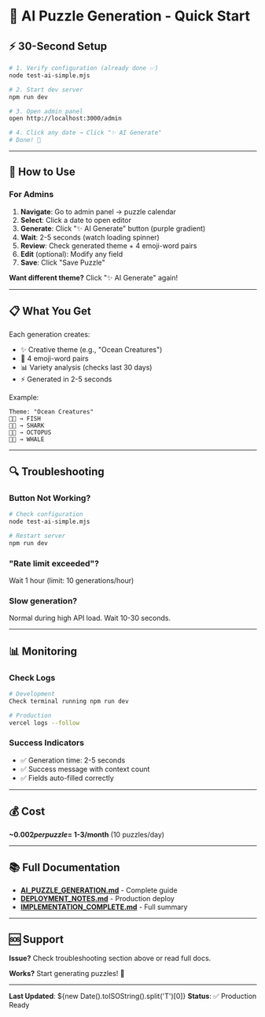 # 🚀 AI Puzzle Generation - Quick Start

## ⚡ 30-Second Setup

```bash
# 1. Verify configuration (already done ✅)
node test-ai-simple.mjs

# 2. Start dev server
npm run dev

# 3. Open admin panel
open http://localhost:3000/admin

# 4. Click any date → Click "✨ AI Generate"
# Done! 🎉
```

---

## 🎯 How to Use

### For Admins

1. **Navigate**: Go to admin panel → puzzle calendar
2. **Select**: Click a date to open editor
3. **Generate**: Click "✨ AI Generate" button (purple gradient)
4. **Wait**: 2-5 seconds (watch loading spinner)
5. **Review**: Check generated theme + 4 emoji-word pairs
6. **Edit** (optional): Modify any field
7. **Save**: Click "Save Puzzle"

**Want different theme?** Click "✨ AI Generate" again!

---

## 📋 What You Get

Each generation creates:

- ✨ Creative theme (e.g., "Ocean Creatures")
- 🎯 4 emoji-word pairs
- 📊 Variety analysis (checks last 30 days)
- ⚡ Generated in 2-5 seconds

Example:

```
Theme: "Ocean Creatures"
🐠🌊 → FISH
🦈💙 → SHARK
🐙🦑 → OCTOPUS
🐳💦 → WHALE
```

---

## 🔍 Troubleshooting

### Button Not Working?

```bash
# Check configuration
node test-ai-simple.mjs

# Restart server
npm run dev
```

### "Rate limit exceeded"?

Wait 1 hour (limit: 10 generations/hour)

### Slow generation?

Normal during high API load. Wait 10-30 seconds.

---

## 📊 Monitoring

### Check Logs

```bash
# Development
Check terminal running npm run dev

# Production
vercel logs --follow
```

### Success Indicators

- ✅ Generation time: 2-5 seconds
- ✅ Success message with context count
- ✅ Fields auto-filled correctly

---

## 💰 Cost

**~$0.002 per puzzle = ~$1-3/month** (10 puzzles/day)

---

## 📚 Full Documentation

- **[AI_PUZZLE_GENERATION.md](AI_PUZZLE_GENERATION.md)** - Complete guide
- **[DEPLOYMENT_NOTES.md](DEPLOYMENT_NOTES.md)** - Production deploy
- **[IMPLEMENTATION_COMPLETE.md](IMPLEMENTATION_COMPLETE.md)** - Full summary

---

## 🆘 Support

**Issue?** Check troubleshooting section above or read full docs.

**Works?** Start generating puzzles! 🎉

---

**Last Updated**: ${new Date().toISOString().split('T')[0]}
**Status**: ✅ Production Ready
